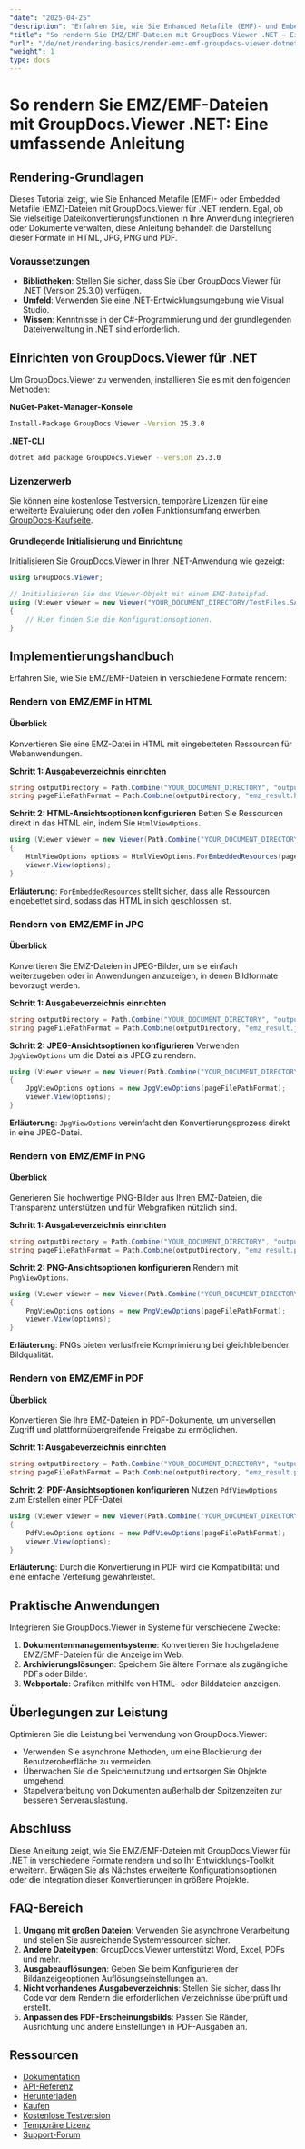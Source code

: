 ```yaml
---
"date": "2025-04-25"
"description": "Erfahren Sie, wie Sie Enhanced Metafile (EMF)- und Embedded Metafile (EMZ)-Dateien mit GroupDocs.Viewer für .NET effizient in verschiedenen Formaten rendern. Diese Anleitung behandelt die Konvertierung in HTML, JPG, PNG und PDF."
"title": "So rendern Sie EMZ/EMF-Dateien mit GroupDocs.Viewer .NET – Eine umfassende Anleitung"
"url": "/de/net/rendering-basics/render-emz-emf-groupdocs-viewer-dotnet/"
"weight": 1
type: docs
---
```

# So rendern Sie EMZ/EMF-Dateien mit GroupDocs.Viewer .NET: Eine umfassende Anleitung
## Rendering-Grundlagen
Dieses Tutorial zeigt, wie Sie Enhanced Metafile (EMF)- oder Embedded Metafile (EMZ)-Dateien mit GroupDocs.Viewer für .NET rendern. Egal, ob Sie vielseitige Dateikonvertierungsfunktionen in Ihre Anwendung integrieren oder Dokumente verwalten, diese Anleitung behandelt die Darstellung dieser Formate in HTML, JPG, PNG und PDF.

### Voraussetzungen
- **Bibliotheken**: Stellen Sie sicher, dass Sie über GroupDocs.Viewer für .NET (Version 25.3.0) verfügen.
- **Umfeld**: Verwenden Sie eine .NET-Entwicklungsumgebung wie Visual Studio.
- **Wissen**: Kenntnisse in der C#-Programmierung und der grundlegenden Dateiverwaltung in .NET sind erforderlich.

## Einrichten von GroupDocs.Viewer für .NET
Um GroupDocs.Viewer zu verwenden, installieren Sie es mit den folgenden Methoden:

**NuGet-Paket-Manager-Konsole**
```bash
Install-Package GroupDocs.Viewer -Version 25.3.0
```

**.NET-CLI**
```bash
dotnet add package GroupDocs.Viewer --version 25.3.0
```

### Lizenzerwerb
Sie können eine kostenlose Testversion, temporäre Lizenzen für eine erweiterte Evaluierung oder den vollen Funktionsumfang erwerben. [GroupDocs-Kaufseite](https://purchase.groupdocs.com/buy).

#### Grundlegende Initialisierung und Einrichtung
Initialisieren Sie GroupDocs.Viewer in Ihrer .NET-Anwendung wie gezeigt:
```csharp
using GroupDocs.Viewer;

// Initialisieren Sie das Viewer-Objekt mit einem EMZ-Dateipfad.
using (Viewer viewer = new Viewer("YOUR_DOCUMENT_DIRECTORY/TestFiles.SAMPLE_EMZ"))
{
    // Hier finden Sie die Konfigurationsoptionen.
}
```

## Implementierungshandbuch
Erfahren Sie, wie Sie EMZ/EMF-Dateien in verschiedene Formate rendern:

### Rendern von EMZ/EMF in HTML
#### Überblick
Konvertieren Sie eine EMZ-Datei in HTML mit eingebetteten Ressourcen für Webanwendungen.

**Schritt 1: Ausgabeverzeichnis einrichten**
```csharp
string outputDirectory = Path.Combine("YOUR_DOCUMENT_DIRECTORY", "output");
string pageFilePathFormat = Path.Combine(outputDirectory, "emz_result.html");
```

**Schritt 2: HTML-Ansichtsoptionen konfigurieren**
Betten Sie Ressourcen direkt in das HTML ein, indem Sie `HtmlViewOptions`.
```csharp
using (Viewer viewer = new Viewer(Path.Combine("YOUR_DOCUMENT_DIRECTORY", "TestFiles.SAMPLE_EMZ")))
{
    HtmlViewOptions options = HtmlViewOptions.ForEmbeddedResources(pageFilePathFormat);
    viewer.View(options);
}
```
**Erläuterung**: `ForEmbeddedResources` stellt sicher, dass alle Ressourcen eingebettet sind, sodass das HTML in sich geschlossen ist.

### Rendern von EMZ/EMF in JPG
#### Überblick
Konvertieren Sie EMZ-Dateien in JPEG-Bilder, um sie einfach weiterzugeben oder in Anwendungen anzuzeigen, in denen Bildformate bevorzugt werden.

**Schritt 1: Ausgabeverzeichnis einrichten**
```csharp
string outputDirectory = Path.Combine("YOUR_DOCUMENT_DIRECTORY", "output");
string pageFilePathFormat = Path.Combine(outputDirectory, "emz_result.jpg");
```

**Schritt 2: JPEG-Ansichtsoptionen konfigurieren**
Verwenden `JpgViewOptions` um die Datei als JPEG zu rendern.
```csharp
using (Viewer viewer = new Viewer(Path.Combine("YOUR_DOCUMENT_DIRECTORY", "TestFiles.SAMPLE_EMZ")))
{
    JpgViewOptions options = new JpgViewOptions(pageFilePathFormat);
    viewer.View(options);
}
```
**Erläuterung**: `JpgViewOptions` vereinfacht den Konvertierungsprozess direkt in eine JPEG-Datei.

### Rendern von EMZ/EMF in PNG
#### Überblick
Generieren Sie hochwertige PNG-Bilder aus Ihren EMZ-Dateien, die Transparenz unterstützen und für Webgrafiken nützlich sind.

**Schritt 1: Ausgabeverzeichnis einrichten**
```csharp
string outputDirectory = Path.Combine("YOUR_DOCUMENT_DIRECTORY", "output");
string pageFilePathFormat = Path.Combine(outputDirectory, "emz_result.png");
```

**Schritt 2: PNG-Ansichtsoptionen konfigurieren**
Rendern mit `PngViewOptions`.
```csharp
using (Viewer viewer = new Viewer(Path.Combine("YOUR_DOCUMENT_DIRECTORY", "TestFiles.SAMPLE_EMZ")))
{
    PngViewOptions options = new PngViewOptions(pageFilePathFormat);
    viewer.View(options);
}
```
**Erläuterung**: PNGs bieten verlustfreie Komprimierung bei gleichbleibender Bildqualität.

### Rendern von EMZ/EMF in PDF
#### Überblick
Konvertieren Sie Ihre EMZ-Dateien in PDF-Dokumente, um universellen Zugriff und plattformübergreifende Freigabe zu ermöglichen.

**Schritt 1: Ausgabeverzeichnis einrichten**
```csharp
string outputDirectory = Path.Combine("YOUR_DOCUMENT_DIRECTORY", "output");
string pageFilePathFormat = Path.Combine(outputDirectory, "emz_result.pdf");
```

**Schritt 2: PDF-Ansichtsoptionen konfigurieren**
Nutzen `PdfViewOptions` zum Erstellen einer PDF-Datei.
```csharp
using (Viewer viewer = new Viewer(Path.Combine("YOUR_DOCUMENT_DIRECTORY", "TestFiles.SAMPLE_EMZ")))
{
    PdfViewOptions options = new PdfViewOptions(pageFilePathFormat);
    viewer.View(options);
}
```
**Erläuterung**: Durch die Konvertierung in PDF wird die Kompatibilität und eine einfache Verteilung gewährleistet.

## Praktische Anwendungen
Integrieren Sie GroupDocs.Viewer in Systeme für verschiedene Zwecke:
1. **Dokumentenmanagementsysteme**: Konvertieren Sie hochgeladene EMZ/EMF-Dateien für die Anzeige im Web.
2. **Archivierungslösungen**: Speichern Sie ältere Formate als zugängliche PDFs oder Bilder.
3. **Webportale**: Grafiken mithilfe von HTML- oder Bilddateien anzeigen.

## Überlegungen zur Leistung
Optimieren Sie die Leistung bei Verwendung von GroupDocs.Viewer:
- Verwenden Sie asynchrone Methoden, um eine Blockierung der Benutzeroberfläche zu vermeiden.
- Überwachen Sie die Speichernutzung und entsorgen Sie Objekte umgehend.
- Stapelverarbeitung von Dokumenten außerhalb der Spitzenzeiten zur besseren Serverauslastung.

## Abschluss
Diese Anleitung zeigt, wie Sie EMZ/EMF-Dateien mit GroupDocs.Viewer für .NET in verschiedene Formate rendern und so Ihr Entwicklungs-Toolkit erweitern. Erwägen Sie als Nächstes erweiterte Konfigurationsoptionen oder die Integration dieser Konvertierungen in größere Projekte.

## FAQ-Bereich
1. **Umgang mit großen Dateien**: Verwenden Sie asynchrone Verarbeitung und stellen Sie ausreichende Systemressourcen sicher.
2. **Andere Dateitypen**: GroupDocs.Viewer unterstützt Word, Excel, PDFs und mehr.
3. **Ausgabeauflösungen**: Geben Sie beim Konfigurieren der Bildanzeigeoptionen Auflösungseinstellungen an.
4. **Nicht vorhandenes Ausgabeverzeichnis**: Stellen Sie sicher, dass Ihr Code vor dem Rendern die erforderlichen Verzeichnisse überprüft und erstellt.
5. **Anpassen des PDF-Erscheinungsbilds**: Passen Sie Ränder, Ausrichtung und andere Einstellungen in PDF-Ausgaben an.

## Ressourcen
- [Dokumentation](https://docs.groupdocs.com/viewer/net/)
- [API-Referenz](https://reference.groupdocs.com/viewer/net/)
- [Herunterladen](https://releases.groupdocs.com/viewer/net/)
- [Kaufen](https://purchase.groupdocs.com/buy)
- [Kostenlose Testversion](https://releases.groupdocs.com/viewer/net/)
- [Temporäre Lizenz](https://purchase.groupdocs.com/temporary-license/)
- [Support-Forum](https://forum.groupdocs.com/c/viewer/9)